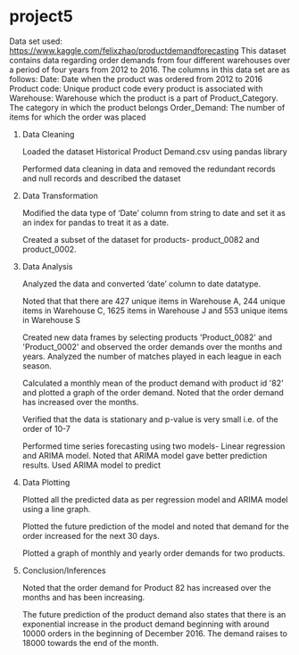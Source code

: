 # project5
Data set used: https://www.kaggle.com/felixzhao/productdemandforecasting
This dataset contains data regarding order demands from four different warehouses over a period of four years from 2012 to 2016. The columns in this data set are as follows:
Date: Date when the product was ordered from 2012 to 2016
Product code: Unique product code every product is associated with
Warehouse: Warehouse which the product is a part of
Product_Category. The category in which the product belongs
Order_Demand: The number of items for which the order was placed

1.	Data Cleaning

    Loaded the dataset Historical Product Demand.csv using pandas library
    
    Performed data cleaning in data and removed the redundant records and null records and described the dataset
    
2.	Data Transformation

    Modified the data type of ‘Date’ column from string to date and set it as an index for pandas to treat it as a date.

    Created a subset of the dataset for products- product_0082 and product_0002.

3.	Data Analysis

    Analyzed the data and converted ‘date’ column to date datatype.
    
    Noted that that there are 427 unique items in Warehouse A, 244 unique items in Warehouse C, 1625 items in Warehouse J and 553 unique items in Warehouse S
    
    Created new data frames by selecting products 'Product_0082' and 'Product_0002' and observed the order demands over the months and years. Analyzed the number of matches         played in each league in each season.
    
    Calculated a monthly mean of the product demand with product id '82' and plotted a graph of the order demand. Noted that the order demand has increased over the months.
    
    Verified that the data is stationary and p-value is very small i.e. of the order of  10-7

    Performed time series forecasting using two models- Linear regression and ARIMA model. Noted that ARIMA model gave better prediction results. Used ARIMA model to predict
    
4.	Data Plotting
 
    Plotted all the predicted data as per regression model and ARIMA model using a line graph.
    
    Plotted the future prediction of the model and noted that demand for the order increased for the next 30 days.
    
    Plotted a graph of monthly and yearly order demands for two products.
    
5.	Conclusion/Inferences

    Noted that the order demand for Product 82 has increased over the months and has been increasing. 
    
    The future prediction of the product demand also states that there is an exponential increase in the product demand beginning with around 10000 orders in the beginning of       December 2016. The demand raises to 18000 towards the end of the month.
